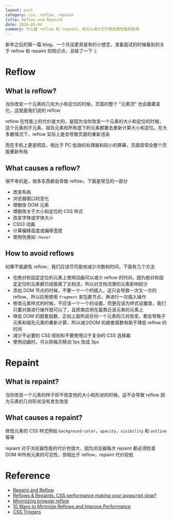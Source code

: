 ```yaml
---
layout: post
category: css, reflow, repaint
title: Reflow and Repaint
date: 2016-03-04
summary: 什么是 reflow 和 repaint，和怎么减少它们都页面性能的影响
---
```


新年之后的第一篇 blog，一个月没更真是有的小想念，准备面试的时候看到的关于 reflow 和 repaint 的知识点，总结了一下 :)

# Reflow

## What is reflow?

当你改变一个元素的几何大小和定位的时候，页面的整个 "元素流" 也会跟着变化，这就是我们说的 reflow

reflow 在性能上的代价是大的，是因为当你改变一个元素的大小和定位的时候，这个元素的子元素、祖先元素和所有底下的元素都要去重新计算大小和定位。在大多数情况下，reflow 实际上是会导致页面的重新渲染

而在手机上更是明显，相比于 PC 低效的处理器和较小的屏幕，页面常常会整个页面重新布局

## What causes a reflow?

很不幸的是，很多东西都会导致 reflow，下面是常见的一部分

- 改变布局
- 浏览器窗口的变化
- 增删改 DOM 元素
- 增删改关于大小和定位的 CSS 样式
- 改变字体或字体大小
- CSS3 动画
- 计算偏移高度或偏移宽度
- 使用伪类如 `:hover`

## How to avoid reflows

如果不能避免 reflow，我们应该尽可能地减少次数和时间，下面有几个方法

- 在绝对和固定定位的元素上使用动画可以减少 reflow 的时间，因为绝对和固定定位的元素都已经脱离了文档流，所以对文档流里的元素影响较少
- 添加 DOM 节点的时候，不要一个一个的插入，这只会导致一次又一次的 reflow，所以应用使用 `fragment` 来包裹节点，再进行一次插入操作
- 修改元素样式的时候，不应该一个一个的设置，而更应该为样式设置类，我们只要对类进行操作就可以了，且把类应用在最靠近该元素的元素上
- 降低 DOM 的嵌套层数，正如上面所说任何一个元素的几何改变，都会导致子元素和祖先元素的重新计算，所以减少DOM 的嵌套层数有助于降低 reflow 的时间
- 减少不必要的 CSS 规则和不要使用过于复杂的 CSS 选择器
- 使用动画时，可以把每次移动 1px 改成 3px

# Repaint

## What is repaint?

当你改变一个元素的样子却不改变他的大小和形状的时候，这不会导致 reflow 因为元素的几何形状没有发生改变

## What causes a repaint?

修改元素的 CSS 样式例如 `background-color`，`opacity`，`visibility` 和 `outline` 等等

repaint 对于浏览器性能的代价也很大，因为浏览器每次 repaint 都必须检查 DOM 中所有元素的可见性，但相比于 reflow，repaint 代价较低

# Reference

- [Repaint and Reflow](https://dev.opera.com/articles/efficient-javascript/?page=3#reflow)
- [Reflows & Repaints: CSS performance making your javascript slow?](http://www.stubbornella.org/content/2009/03/27/reflows-repaints-css-performance-making-your-javascript-slow/)
- [Minimizing browser reflow](https://developers.google.com/speed/articles/reflow)
- [10 Ways to Minimize Reflows and Improve Performance](http://www.sitepoint.com/10-ways-minimize-reflows-improve-performance/)
- [CSS Triggers](https://csstriggers.com/)